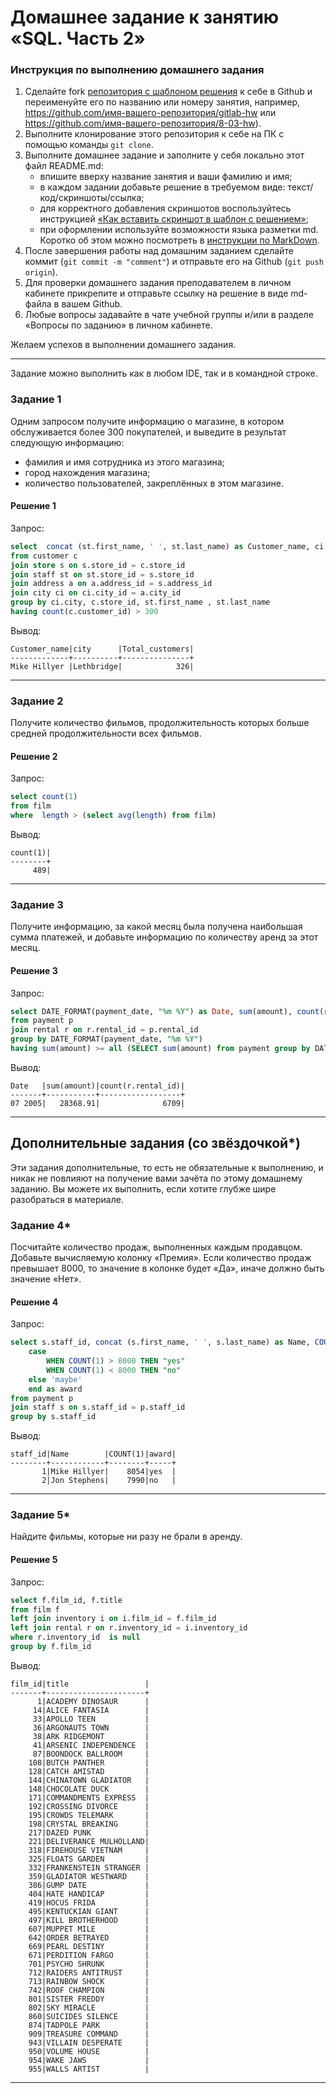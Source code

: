 # Домашнее задание к занятию «SQL. Часть 2»

### Инструкция по выполнению домашнего задания

1. Сделайте fork [репозитория c шаблоном решения](https://github.com/netology-code/sys-pattern-homework) к себе в Github и переименуйте его по названию или номеру занятия, например, https://github.com/имя-вашего-репозитория/gitlab-hw или https://github.com/имя-вашего-репозитория/8-03-hw).
2. Выполните клонирование этого репозитория к себе на ПК с помощью команды `git clone`.
3. Выполните домашнее задание и заполните у себя локально этот файл README.md:
   - впишите вверху название занятия и ваши фамилию и имя;
   - в каждом задании добавьте решение в требуемом виде: текст/код/скриншоты/ссылка;
   - для корректного добавления скриншотов воспользуйтесь инструкцией [«Как вставить скриншот в шаблон с решением»](https://github.com/netology-code/sys-pattern-homework/blob/main/screen-instruction.md);
   - при оформлении используйте возможности языка разметки md. Коротко об этом можно посмотреть в [инструкции по MarkDown](https://github.com/netology-code/sys-pattern-homework/blob/main/md-instruction.md).
4. После завершения работы над домашним заданием сделайте коммит (`git commit -m "comment"`) и отправьте его на Github (`git push origin`).
5. Для проверки домашнего задания преподавателем в личном кабинете прикрепите и отправьте ссылку на решение в виде md-файла в вашем Github.
6. Любые вопросы задавайте в чате учебной группы и/или в разделе «Вопросы по заданию» в личном кабинете.

Желаем успехов в выполнении домашнего задания.

---

Задание можно выполнить как в любом IDE, так и в командной строке.

### Задание 1

Одним запросом получите информацию о магазине, в котором обслуживается более 300 покупателей, и выведите в результат следующую информацию: 
- фамилия и имя сотрудника из этого магазина;
- город нахождения магазина;
- количество пользователей, закреплённых в этом магазине.

#### Решение 1

Запрос: 

```sql
select  concat (st.first_name, ' ', st.last_name) as Customer_name, ci.city, count(c.customer_id) as Total_customers
from customer c
join store s on s.store_id = c.store_id
join staff st on st.store_id = s.store_id
join address a on a.address_id = s.address_id
join city ci on ci.city_id = a.city_id
group by ci.city, c.store_id, st.first_name , st.last_name 
having count(c.customer_id) > 300
```

Вывод:

```
Customer_name|city      |Total_customers|
-------------+----------+---------------+
Mike Hillyer |Lethbridge|            326|
```
---

### Задание 2

Получите количество фильмов, продолжительность которых больше средней продолжительности всех фильмов.


#### Решение 2

Запрос: 

```sql
select count(1)
from film
where  length > (select avg(length) from film)
```

Вывод:

```
count(1)|
--------+
     489|
```
---


### Задание 3

Получите информацию, за какой месяц была получена наибольшая сумма платежей, и добавьте информацию по количеству аренд за этот месяц.


#### Решение 3

Запрос: 

```sql
select DATE_FORMAT(payment_date, "%m %Y") as Date, sum(amount), count(r.rental_id)
from payment p
join rental r on r.rental_id = p.rental_id
group by DATE_FORMAT(payment_date, "%m %Y")
having sum(amount) >= all (SELECT sum(amount) from payment group by DATE_FORMAT(payment_date, "%m %Y"))
```

Вывод:

```
Date   |sum(amount)|count(r.rental_id)|
-------+-----------+------------------+
07 2005|   28368.91|              6709|
```
---



## Дополнительные задания (со звёздочкой*)
Эти задания дополнительные, то есть не обязательные к выполнению, и никак не повлияют на получение вами зачёта по этому домашнему заданию. Вы можете их выполнить, если хотите глубже шире разобраться в материале.

### Задание 4*

Посчитайте количество продаж, выполненных каждым продавцом. Добавьте вычисляемую колонку «Премия». Если количество продаж превышает 8000, то значение в колонке будет «Да», иначе должно быть значение «Нет».


#### Решение 4

Запрос: 

```sql
select s.staff_id, concat (s.first_name, ' ', s.last_name) as Name, COUNT(1), 
	case 
		WHEN COUNT(1) > 8000 THEN "yes"
		WHEN COUNT(1) < 8000 THEN "no"
	else 'maybe'
	end as award
from payment p
join staff s on s.staff_id = p.staff_id
group by s.staff_id
```

Вывод:

```
staff_id|Name        |COUNT(1)|award|
--------+------------+--------+-----+
       1|Mike Hillyer|    8054|yes  |
       2|Jon Stephens|    7990|no   |
```
---


### Задание 5*

Найдите фильмы, которые ни разу не брали в аренду.


#### Решение 5

Запрос: 

```sql
select f.film_id, f.title 
from film f 
left join inventory i on i.film_id = f.film_id
left join rental r on r.inventory_id = i.inventory_id
where r.inventory_id  is null
group by f.film_id
```

Вывод:

```
film_id|title                 |
-------+----------------------+
      1|ACADEMY DINOSAUR      |
     14|ALICE FANTASIA        |
     33|APOLLO TEEN           |
     36|ARGONAUTS TOWN        |
     38|ARK RIDGEMONT         |
     41|ARSENIC INDEPENDENCE  |
     87|BOONDOCK BALLROOM     |
    108|BUTCH PANTHER         |
    128|CATCH AMISTAD         |
    144|CHINATOWN GLADIATOR   |
    148|CHOCOLATE DUCK        |
    171|COMMANDMENTS EXPRESS  |
    192|CROSSING DIVORCE      |
    195|CROWDS TELEMARK       |
    198|CRYSTAL BREAKING      |
    217|DAZED PUNK            |
    221|DELIVERANCE MULHOLLAND|
    318|FIREHOUSE VIETNAM     |
    325|FLOATS GARDEN         |
    332|FRANKENSTEIN STRANGER |
    359|GLADIATOR WESTWARD    |
    386|GUMP DATE             |
    404|HATE HANDICAP         |
    419|HOCUS FRIDA           |
    495|KENTUCKIAN GIANT      |
    497|KILL BROTHERHOOD      |
    607|MUPPET MILE           |
    642|ORDER BETRAYED        |
    669|PEARL DESTINY         |
    671|PERDITION FARGO       |
    701|PSYCHO SHRUNK         |
    712|RAIDERS ANTITRUST     |
    713|RAINBOW SHOCK         |
    742|ROOF CHAMPION         |
    801|SISTER FREDDY         |
    802|SKY MIRACLE           |
    860|SUICIDES SILENCE      |
    874|TADPOLE PARK          |
    909|TREASURE COMMAND      |
    943|VILLAIN DESPERATE     |
    950|VOLUME HOUSE          |
    954|WAKE JAWS             |
    955|WALLS ARTIST          |
```
---
